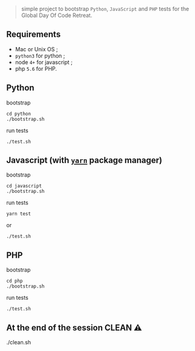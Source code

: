 
> simple project to bootstrap `Python`, `JavaScript` and `PHP` tests for the Global Day Of Code Retreat.

## Requirements

 - Mac or Unix OS ;
 - `python3` for python ;
 - node `4+` for javascript ;
 - php `5.6` for PHP.

## Python

bootstrap

    cd python 
    ./bootstrap.sh

run tests

    ./test.sh


## Javascript (with [`yarn`](https://yarnpkg.com/) package manager)

bootstrap

    cd javascript 
    ./bootstrap.sh

run tests

    yarn test

or

    ./test.sh

## PHP

bootstrap

    cd php
    ./bootstrap.sh

run tests

    ./test.sh

## At the end of the session CLEAN :warning:


 ./clean.sh

